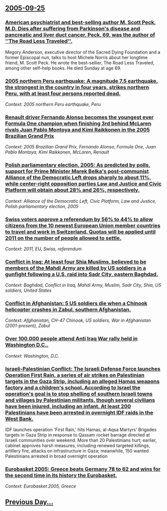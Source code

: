## [2005-09-25](/news/2005/09/25/index.md)

### [ American psychiatrist and best-selling author M. Scott Peck, M.D.  Dies after suffering from Parkinson's disease and pancreatic and liver duct cancer.  Peck, 69, was the author of ''The Road Less Traveled''.  ](/news/2005/09/25/american-psychiatrist-and-best-selling-author-m-scott-peck-m-d-dies-after-suffering-from-parkinson-s-disease-and-pancreatic-and-liver-d.md)
Megory Anderson, executive director of the Sacred Dying Foundation and a former Episcopal nun, talks to host Michele Norris about her longtime friend, M. Scott Peck. He wrote the best-sellier, The Road Less Traveled, among other self-help books. He died Sunday at age 69.

### [ 2005 northern Peru earthquake: A magnitude 7.5 earthquake, the strongest in the country in four years, strikes northern Peru, with at least four persons reported dead. ](/news/2005/09/25/2005-northern-peru-earthquake-a-magnitude-7-5-earthquake-the-strongest-in-the-country-in-four-years-strikes-northern-peru-with-at-least.md)
_Context: 2005 northern Peru earthquake, Peru_

### [ Renault driver Fernando Alonso becomes the youngest ever Formula One champion when finishing 3rd behind McLaren rivals Juan Pablo Montoya and Kimi Raikkonen in the 2005 Brazilian Grand Prix ](/news/2005/09/25/renault-driver-fernando-alonso-becomes-the-youngest-ever-formula-one-champion-when-finishing-3rd-behind-mclaren-rivals-juan-pablo-montoya-a.md)
_Context: 2005 Brazilian Grand Prix, Fernando Alonso, Formula One, Juan Pablo Montoya, Kimi Raikkonen, McLaren, Renault_

### [ Polish parliamentary election, 2005: As predicted by polls, support for Prime Minister Marek Belka's post-communist Alliance of the Democratic Left drops sharply to about 11%, while center-right opposition  parties Law and Justice and Civic Platform will obtain about 28% and 26%, respectively. ](/news/2005/09/25/polish-parliamentary-election-2005-as-predicted-by-polls-support-for-prime-minister-marek-belka-s-post-communist-alliance-of-the-democra.md)
_Context: Alliance of the Democratic Left, Civic Platform, Law and Justice, Polish parliamentary election, 2005_

### [ Swiss voters approve a referendum by 56% to 44% to allow citizens from the 10 newest European Union member countries to travel and work in Switzerland. Quotas will be applied until 2011 on the number of people allowed to settle. ](/news/2005/09/25/swiss-voters-approve-a-referendum-by-56-to-44-to-allow-citizens-from-the-10-newest-european-union-member-countries-to-travel-and-work-in.md)
_Context: 2011, EU, Swiss, referendum_

### [ Conflict in Iraq:  At least four Shia Muslims, believed to be members of the Mahdi Army are killed by US soldiers in a gunfight following a U.S. raid into Sadr City, eastern Baghdad. ](/news/2005/09/25/conflict-in-iraq-p-at-least-four-shia-muslims-believed-to-be-members-of-the-mahdi-army-are-killed-by-us-soldiers-in-a-gunfight-following.md)
_Context: Baghdad, Conflict in Iraq, Mahdi Army, Muslim, Sadr City, Shia, US soldiers, United States_

### [ Conflict in Afghanistan: 5 US soldiers die when a Chinook helicopter crashes in Zabul, southern Afghanistan. ](/news/2005/09/25/conflict-in-afghanistan-5-us-soldiers-die-when-a-chinook-helicopter-crashes-in-zabul-southern-afghanistan.md)
_Context: Afghanistan, CH-47 Chinook, US soldiers, War in Afghanistan (2001-present), Zabul_

### [ Over 100,000 people attend Anti Iraq War rally held in Washington D.C.. ](/news/2005/09/25/over-100-000-people-attend-anti-iraq-war-rally-held-in-washington-d-c.md)
_Context: Washington, D.C._

### [ Israeli-Palestinian Conflict: The Israeli Defense Force launches Operation First Rain, a series of air strikes on Palestinian targets in the Gaza Strip, including an alleged Hamas weapons factory and a children's school. According to Israel the operation's goal is to stop shelling of southern Israeli towns and villages by Palestinian militants, though several civilians have been injured, including an infant. At least 200 Palestinians have been arrested in overnight IDF raids in the West Bank. ](/news/2005/09/25/israeli-palestinian-conflict-p-the-israeli-defense-force-launches-operation-first-rain-a-series-of-air-strikes-on-palestinian-targets-in-t.md)
IDF launches operation &#39;First Rain,&#39; hits Hamas, al-Aqsa Martyrs&#39; Brigades targets in Gaza Strip in response to Qassam rocket barrage directed at Israeli communities over weekend. More than 20 Palestinians hurt; earlier, cabinet approves harsh measures, including renewed targeted killings, artillery fire, attacks on infrastructure in Gaza; meanwhile, 150 wanted Palestinians arrested in broad overnight operation

### [ Eurobasket 2005: Greece beats Germany 78 to 62 and wins for the second time in its history the Eurobasket.](/news/2005/09/25/eurobasket-2005-greece-beats-germany-78-to-62-and-wins-for-the-second-time-in-its-history-the-eurobasket.md)
_Context: Eurobasket 2005, Greece_

## [Previous Day...](/news/2005/09/24/index.md)

